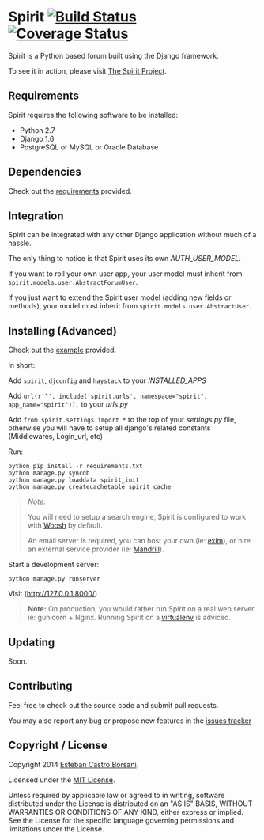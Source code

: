 # Spirit [![Build Status](https://travis-ci.org/nitely/Spirit.png)](https://travis-ci.org/nitely/Spirit) [![Coverage Status](https://coveralls.io/repos/nitely/Spirit/badge.png)](https://coveralls.io/r/nitely/Spirit)

Spirit is a Python based forum built using the Django framework.

To see it in action, please visit [The Spirit Project](http://spirit-project.com/).

## Requirements

Spirit requires the following software to be installed:

* Python 2.7
* Django 1.6
* PostgreSQL or MySQL or Oracle Database

## Dependencies

Check out the [requirements](https://github.com/nitely/Spirit/blob/master/requirements.txt) provided.

## Integration

Spirit can be integrated with any other Django application without much of a hassle.

The only thing to notice is that Spirit uses its own *AUTH_USER_MODEL*.

If you want to roll your own user app, your user model must inherit from `spirit.models.user.AbstractForumUser`.

If you just want to extend the Spirit user model (adding new fields or methods),
your model must inherit from `spirit.models.user.AbstractUser`.

## Installing (Advanced)

Check out the [example](https://github.com/nitely/Spirit/tree/master/example) provided.

In short:

Add `spirit`, `djconfig` and `haystack` to your *INSTALLED_APPS*

Add `url(r'^', include('spirit.urls', namespace="spirit", app_name="spirit")),` to your *urls.py*

Add `from spirit.settings import *` to the top of your *settings.py* file,
otherwise you will have to setup all django's related constants (Middlewares, Login_url, etc)

Run:

    python pip install -r requirements.txt
    python manage.py syncdb
    python manage.py loaddata spirit_init
    python manage.py createcachetable spirit_cache

> *Note:*
>
> You will need to setup a search engine,
> Spirit is configured to work with [Woosh](https://bitbucket.org/mchaput/whoosh/wiki/Home) by default.
>
> An email server is required, you can host your own (ie: [exim](http://www.exim.org/)),
> or hire an external service provider (ie: [Mandrill](http://mandrill.com/)).

Start a development server:

    python manage.py runserver

Visit (http://127.0.0.1:8000/)

> **Note:** On production, you would rather run Spirit on a real web server. ie: gunicorn + Nginx.
> Running Spirit on a [virtualenv](http://www.virtualenv.org) is adviced.

## Updating

Soon.

## Contributing

Feel free to check out the source code and submit pull requests.

You may also report any bug or propose new features in the [issues tracker](https://github.com/nitely/Spirit/issues)

## Copyright / License

Copyright 2014 [Esteban Castro Borsani](https://github.com/nitely).

Licensed under the [MIT License](https://github.com/nitely/Spirit/blob/master/LICENSE).

Unless required by applicable law or agreed to in writing,
software distributed under the License is distributed on an "AS IS" BASIS,
WITHOUT WARRANTIES OR CONDITIONS OF ANY KIND, either express or implied.
See the License for the specific language governing permissions and limitations under the License.
